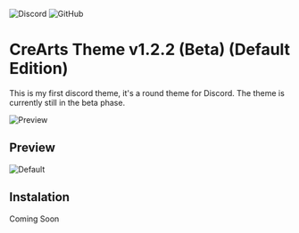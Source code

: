  ![Discord](https://discordapp.com/api/guilds/534376415202639903/embed.png) ![GitHub](https://img.shields.io/github/license/CorellanStoma/CreArts-Default)

# CreArts Theme v1.2.2 (Beta) (Default Edition)

This is my first discord theme, it's a round theme for Discord. The theme is currently still in the beta phase.

![Preview](https://i.imgur.com/XJ1uDoR.png)

## Preview

![Default](https://i.imgur.com/aK8k32J.png)

## Instalation
Coming Soon
